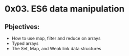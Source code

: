 # 0x03. ES6 data manipulation
## Pbjectives:
* How to use map, filter and reduce on arrays
* Typed arrays
* The Set, Map, and Weak link data structures
